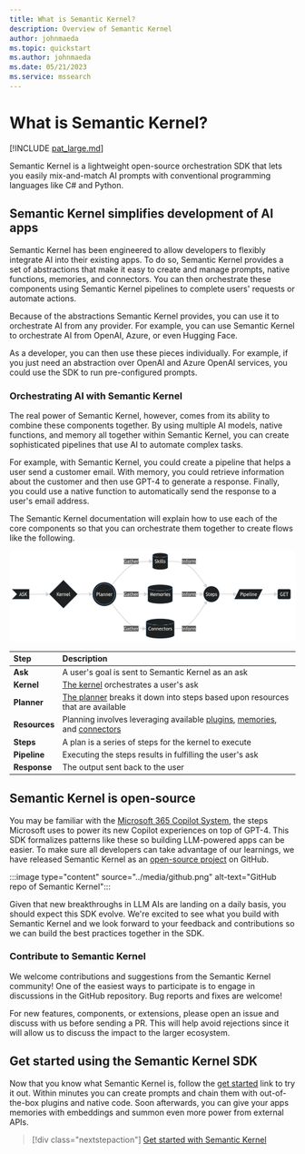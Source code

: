 ```yaml
---
title: What is Semantic Kernel?
description: Overview of Semantic Kernel
author: johnmaeda
ms.topic: quickstart
ms.author: johnmaeda
ms.date: 05/21/2023
ms.service: mssearch
---
```

# What is Semantic Kernel?


[!INCLUDE [pat_large.md](../includes/pat_large.md)]

Semantic Kernel is a lightweight open-source orchestration SDK that lets you easily mix-and-match AI prompts with conventional programming languages like C# and Python.

## Semantic Kernel simplifies development of AI apps
Semantic Kernel has been engineered to allow developers to flexibly integrate AI into their existing apps. To do so, Semantic Kernel provides a set of abstractions that make it easy to create and manage prompts, native functions, memories, and connectors. You can then orchestrate these components using Semantic Kernel pipelines to complete users' requests or automate actions.

Because of the abstractions Semantic Kernel provides, you can use it to orchestrate AI from any provider. For example, you can use Semantic Kernel to orchestrate AI from OpenAI, Azure, or even Hugging Face.

As a developer, you can then use these pieces individually. For example, if you just need an abstraction over OpenAI and Azure OpenAI services, you could use the SDK to run pre-configured prompts.

### Orchestrating AI with Semantic Kernel
The real power of Semantic Kernel, however, comes from its ability to combine these components together. By using multiple AI models, native functions, and memory all together within Semantic Kernel, you can create sophisticated pipelines that use AI to automate complex tasks.

For example, with Semantic Kernel, you could create a pipeline that helps a user send a customer email. With memory, you could retrieve information about the customer and then use GPT-4 to generate a response. Finally, you could use a native function to automatically send the response to a user's email address.

The Semantic Kernel documentation will explain how to use each of the core components so that you can orchestrate them together to create flows like the following.

![Technical perspective of what's happening](../media/flowdiagram.png)

| Step | Description |
|:-|:-|
| **Ask** | A user's goal is sent to Semantic Kernel as an ask |
| **Kernel** | [The kernel](../create-chains/kernel) orchestrates a user's ask |
| **Planner** | [The planner](../create-chains/planner) breaks it down into steps based upon resources that are available |
| **Resources** | Planning involves leveraging available [plugins](../create-plugins), [memories](../memories/index), and [connectors](../create-chains/connectors) |
| **Steps** | A plan is a series of steps for the kernel to execute |
| **Pipeline** | Executing the steps results in fulfilling the user's ask |
| **Response** | The output sent back to the user |

## Semantic Kernel is open-source
You may be familiar with the [Microsoft 365 Copilot System](https://www.youtube.com/watch?v=E5g20qmeKpg), the steps Microsoft uses to power its new Copilot experiences on top of GPT-4. This SDK formalizes patterns like these so building LLM-powered apps can be easier. To make sure all developers can take advantage of our learnings, we have released Semantic Kernel as an [open-source project](https://aka.ms/skrepo) on GitHub. 

:::image type="content" source="../media/github.png" alt-text="GitHub repo of Semantic Kernel":::

Given that new breakthroughs in LLM AIs are landing on a daily basis, you should expect this SDK evolve. We're excited to see what you build with Semantic Kernel and we look forward to your feedback and contributions so we can build the best practices together in the SDK.

### Contribute to Semantic Kernel
We welcome contributions and suggestions from the Semantic Kernel community! One of the easiest ways to participate is to engage in discussions in the GitHub repository. Bug reports and fixes are welcome!

For new features, components, or extensions, please open an issue and discuss with us before sending a PR. This will help avoid rejections since it will allow us to discuss the impact to the larger ecosystem.

<!-- ## Semantic Kernel is one part of the entire AI ecosystem -->

## Get started using the Semantic Kernel SDK
Now that you know what Semantic Kernel is, follow the [get started](../get-started) link to try it out. Within minutes you can create prompts and chain them with out-of-the-box plugins and native code. Soon afterwards, you can give your apps memories with embeddings and summon even more power from external APIs.

> [!div class="nextstepaction"]
> [Get started with Semantic Kernel](../get-started)